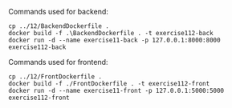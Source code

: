 Commands used for backend:
```
cp ../12/BackendDockerfile .
docker build -f .\BackendDockerfile . -t exercise112-back
docker run -d --name exercise11-back -p 127.0.0.1:8000:8000 exercise112-back
```

Commands used for frontend:
```
cp ../12/FrontDockerfile .
docker build -f ./FrontDockerfile . -t exercise112-front
docker run -d --name exercise11-front -p 127.0.0.1:5000:5000 exercise112-front
```
